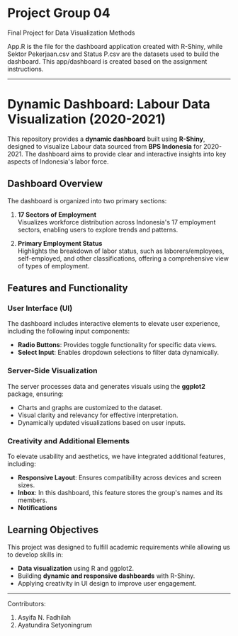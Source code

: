 # Project Group 04
Final Project for Data Visualization Methods

App.R is the file for the dashboard application created with R-Shiny, while Sektor Pekerjaan.csv and Status P.csv are the datasets used to build the dashboard. This app/dashboard is created based on the assignment instructions.

---
# Dynamic Dashboard: Labour Data Visualization (2020-2021)

This repository provides a **dynamic dashboard** built using **R-Shiny**, designed to visualize Labour data sourced from **BPS Indonesia** for 2020-2021. The dashboard aims to provide clear and interactive insights into key aspects of Indonesia's labor force. 

## Dashboard Overview

The dashboard is organized into two primary sections:  
1. **17 Sectors of Employment**  
   Visualizes workforce distribution across Indonesia's 17 employment sectors, enabling users to explore trends and patterns.  

2. **Primary Employment Status**  
   Highlights the breakdown of labor status, such as laborers/employees, self-employed, and other classifications, offering a comprehensive view of types of employment.

## Features and Functionality

### User Interface (UI)
The dashboard includes interactive elements to elevate user experience, including the following input components:
- **Radio Buttons**: Provides toggle functionality for specific data views.
- **Select Input**: Enables dropdown selections to filter data dynamically.

### Server-Side Visualization
The server processes data and generates visuals using the **ggplot2** package, ensuring:
- Charts and graphs are customized to the dataset.
- Visual clarity and relevancy for effective interpretation.
- Dynamically updated visualizations based on user inputs.

### Creativity and Additional Elements
To elevate usability and aesthetics, we have integrated additional features, including:
- **Responsive Layout**: Ensures compatibility across devices and screen sizes.
- **Inbox**: In this dashboard, this feature stores the group's names and its members.
- **Notifications**

## Learning Objectives
This project was designed to fulfill academic requirements while allowing us to develop skills in:
- **Data visualization** using R and ggplot2.
- Building **dynamic and responsive dashboards** with R-Shiny.
- Applying creativity in UI design to improve user engagement.

---
Contributors:
1. Asyifa N. Fadhilah
2. Ayatundira Setyoningrum

